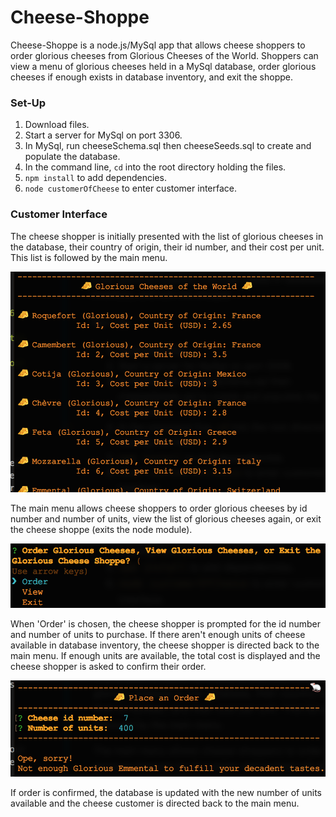 # Cheese-Shoppe

Cheese-Shoppe is a node.js/MySql app that allows cheese shoppers to order glorious cheeses from Glorious Cheeses of the World. Shoppers can view a menu of glorious cheeses held in a MySql database, order glorious cheeses if enough exists in database inventory, and exit the shoppe.

### Set-Up

1. Download files.
2. Start a server for MySql on port 3306.
3. In MySql, run cheeseSchema.sql then cheeseSeeds.sql to create and populate the database.
4. In the command line, `cd` into the root directory holding the files.
5. `npm install` to add dependencies.
6. `node customerOfCheese` to enter customer interface.

### Customer Interface

The cheese shopper is initially presented with the list of glorious cheeses in the database, their country of origin, their id number, and their cost per unit. This list is followed by the main menu.

![image of Glorious Cheese list](./images/cheeseList.png "Glorious Cheese List")

The main menu allows cheese shoppers to order glorious cheeses by id number and number of units, view the list of glorious cheeses again, or exit the cheese shoppe (exits the node module).

![image of main menu](./images/mainMenu.png "Main Menu")

When 'Order' is chosen, the cheese shopper is prompted for the id number and number of units to purchase. If there aren't enough units of cheese available in database inventory, the cheese shopper is directed back to the main menu. If enough units are available, the total cost is displayed and the cheese shopper is asked to confirm their order.

![image of order screen](./images/orderScreen.png "Order Screen")

If order is confirmed, the database is updated with the new number of units available and the cheese customer is directed back to the main menu.